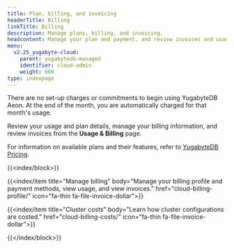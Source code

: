 ```yaml
---
title: Plan, billing, and invoicing
headerTitle: Billing
linkTitle: Billing
description: Manage plans, billing, and invoicing.
headcontent: Manage your plan and payment, and review invoices and usage
menu:
  v2.25_yugabyte-cloud:
    parent: yugabytedb-managed
    identifier: cloud-admin
    weight: 600
type: indexpage
---
```


There are no set-up charges or commitments to begin using YugabyteDB Aeon. At the end of the month, you are automatically charged for that month's usage.

Review your usage and plan details, manage your billing information, and review invoices from the **Usage & Billing** page.

For information on available plans and their features, refer to [YugabyteDB Pricing](https://www.yugabyte.com/pricing/).

{{<index/block>}}

  {{<index/item
    title="Manage billing"
    body="Manage your billing profile and payment methods, view usage, and view invoices."
    href="cloud-billing-profile/"
    icon="fa-thin fa-file-invoice-dollar">}}

  {{<index/item
    title="Cluster costs"
    body="Learn how cluster configurations are costed."
    href="cloud-billing-costs/"
    icon="fa-thin fa-file-invoice-dollar">}}

{{</index/block>}}
